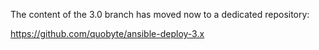 The content of the 3.0 branch has moved now to a dedicated repository:

https://github.com/quobyte/ansible-deploy-3.x


